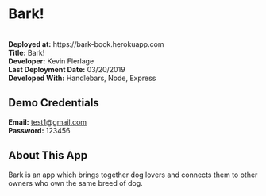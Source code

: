 # Bark!
<br />
<strong>Deployed at:</strong> https://bark-book.herokuapp.com
<br/>
<strong>Title:</strong> Bark!<br />
<strong>Developer:</strong> Kevin Flerlage<br />
<strong>Last Deployment Date:</strong> 03/20/2019<br />
<strong>Developed With:</strong> Handlebars, Node, Express<br/>

## **Demo Credentials**

<strong>Email:</strong> test1@gmail.com<br />
<strong>Password:</strong> 123456
<br />

## **About This App**

Bark is an app which brings together dog lovers and connects them to other owners who own the same breed of dog.